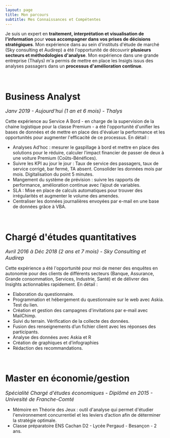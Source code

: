 ```yaml
---
layout: page
title: Mon parcours 
subtitle: Mes Connaissances et Compétentes
---
```


Je suis un expert en **traitement, interprétation et visualisation de l'information** pour **vous accompagner dans vos prises de décisions stratégiques**. Mon expérience dans au sein d'instituts d'étude de marché (Sky consulting et Audirep) a été l'opportunité de découvrir **plusieurs secteurs et méthodologies d'analyse**. Mon expérience dans une grande entreprise (Thalys) m'a permis de mettre en place les Insigts issus des analyses passagers dans un **processus d'amélioration continue**.

</br>

# <i class="fas fa-tachometer-alt"></i> Business Analyst
_<font size="3"> Janv 2019 - Aujourd'hui (1 an et 6 mois) - Thalys </font>_

Cette expérience au Service A Bord - en charge de la supervision de la chaine logistique pour la classe Premium - a été l'opportunité d'unifier les bases de données et de mettre en place des d'évaluer la performance et les opportunités pour augmenter l'efficacité de ce processus. En détail : 

* Analyses Ad’hoc : mesurer le gaspillage à bord et mettre en place des solutions pour le réduire, calculer l’impact financier de passer de deux à une voiture Premium (Coûts-Bénéfices). 
* Suivre les KPI au jour le jour : Taux de service des passagers, taux de service corrigé, bar fermé, TA absent. Consolider les données mois par mois. Digitalisation du point 5 minutes.
* Mangement du système de prévision : suivre les rapports de performance, amélioration continue avec l’ajout de variables.
* SLA : Mise en place de calculs automatiques pour trouver des irrégularités et augmenter le volume des amendes. 
* Centraliser les données journalières envoyées par e-mail en une base de données grâce à VBA. 

</br>

# <i class="far fa-chart-bar"></i> Chargé d'études quantitatives
_<font size="3"> Avril 2016 à Déc 2018 (2 ans et 7 mois) - Sky Consulting et Audirep </font>_

Cette expérience a été l'opportunité pour moi de mener des enquêtes en autonomie pour des clients de différents secteurs (Banque, Assurance, Grande consommation, Services, Industrie, Santé) et de délivrer des Insights actionnables rapidement. En détail :

* Elaboration du questionnaire. 
* Programmation et hébergement du questionnaire sur le web avec Askia. Test du lien.  
* Création et gestion des campagnes d'invitations par e-mail avec MailChimp.  
* Suivi du terrain. Vérification de la collecte des données. 
* Fusion des renseignements d’un fichier client avec les réponses des participants.
* Analyse des données avec Askia et R
* Création de graphiques et d’infographies 
* Rédaction des recommandations.

</br>

# <i class="fas fa-user-graduate"></i> Master en économie/gestion
_<font size="3"> Spécialité Chargé d'études économiques - Diplômé en 2015 - Univesité de Franche-Comté </font>_

* Mémoire en Théorie des Jeux : outil d'analyse qui permet d'étudier l'environnement concurrentiel et les leviers d’action afin de déterminer la stratégie optimale.
* Classe préparatoire ENS Cachan D2 - Lycée Pergaud - Besançon - 2 ans. 
